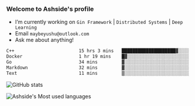 ### Welcome to Ashside's profile

- I’m currently working on `Gin Framework` | `Distributed Systems` | `Deep Learning`
- Email `maybeyushu@outlook.com`
- Ask me about anything!

<!--START_SECTION:waka-->

```txt
C++                        15 hrs 3 mins   ████████████████████▓░░░░   82.26 %
Docker                     1 hr 19 mins    █▓░░░░░░░░░░░░░░░░░░░░░░░   07.22 %
Go                         34 mins         ▓░░░░░░░░░░░░░░░░░░░░░░░░   03.13 %
Markdown                   32 mins         ▓░░░░░░░░░░░░░░░░░░░░░░░░   02.97 %
Text                       11 mins         ▒░░░░░░░░░░░░░░░░░░░░░░░░   01.07 %
```

<!--END_SECTION:waka-->

![GitHub stats](https://github-readme-stats.vercel.app/api?username=Ashside)

![Ashside's Most used languages](https://github-readme-stats.vercel.app/api/top-langs/?username=Ashside&layout=compact&hide_border=true&langs_count=10)


